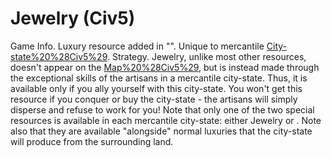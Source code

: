 # Jewelry (Civ5)

Game Info.
Luxury resource added in "". Unique to mercantile [City-state%20%28Civ5%29](city-states).
Strategy.
 Jewelry, unlike most other resources, doesn't appear on the [Map%20%28Civ5%29](map), but is instead made through the exceptional skills of the artisans in a mercantile city-state. Thus, it is available only if you ally yourself with this city-state. You won't get this resource if you conquer or buy the city-state - the artisans will simply disperse and refuse to work for you!
Note that only one of the two special resources is available in each mercantile city-state: either Jewelry or . Note also that they are available "alongside" normal luxuries that the city-state will produce from the surrounding land.
